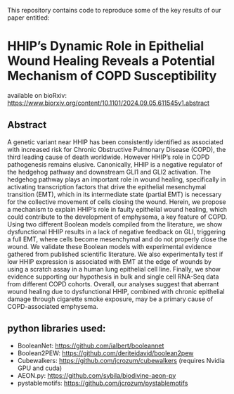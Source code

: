 This repository contains code to reproduce some of the key results of our paper entitled: <br>
# HHIP’s Dynamic Role in Epithelial Wound Healing Reveals a Potential Mechanism of COPD Susceptibility
available on bioRxiv: https://www.biorxiv.org/content/10.1101/2024.09.05.611545v1.abstract 

## Abstract 
A genetic variant near HHIP has been consistently identified as associated with increased risk for Chronic Obstructive Pulmonary Disease (COPD), the third leading cause of death worldwide. However HHIP’s role in COPD pathogenesis remains elusive. Canonically, HHIP is a negative regulator of the hedgehog pathway and downstream GLI1 and GLI2 activation. The hedgehog pathway plays an important role in wound healing, specifically in activating transcription factors that drive the epithelial mesenchymal transition (EMT), which in its intermediate state (partial EMT) is necessary for the collective movement of cells closing the wound. Herein, we propose a mechanism to explain HHIP’s role in faulty epithelial wound healing, which could contribute to the development of emphysema, a key feature of COPD. Using two different Boolean models compiled from the literature, we show dysfunctional HHIP results in a lack of negative feedback on GLI, triggering a full EMT, where cells become mesenchymal and do not properly close the wound. We validate these Boolean models with experimental evidence gathered from published scientific literature. We also experimentally test if low HHIP expression is associated with EMT at the edge of wounds by using a scratch assay in a human lung epithelial cell line. Finally, we show evidence supporting our hypothesis in bulk and single cell RNA-Seq data from different COPD cohorts. Overall, our analyses suggest that aberrant wound healing due to dysfunctional HHIP, combined with chronic epithelial damage through cigarette smoke exposure, may be a primary cause of COPD-associated emphysema.

## python libraries used:
* BooleanNet: https://github.com/ialbert/booleannet 
* Boolean2PEW: https://github.com/deriteidavid/boolean2pew
* Cubewalkers: https://github.com/jcrozum/cubewalkers  (requires Nvidia GPU and cuda)
* AEON.py: https://github.com/sybila/biodivine-aeon-py
* pystablemotifs: https://github.com/jcrozum/pystablemotifs  
